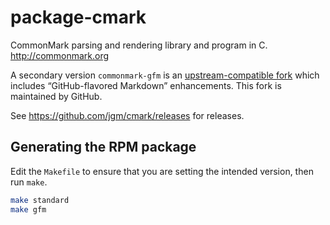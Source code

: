 # package-cmark

CommonMark parsing and rendering library and program in C. <http://commonmark.org>

A secondary version `commonmark-gfm` is an [upstream-compatible fork](https://github.com/github/cmark) which includes “GitHub-flavored Markdown” enhancements. This fork is maintained by GitHub.

See <https://github.com/jgm/cmark/releases> for releases.

## Generating the RPM package

Edit the `Makefile` to ensure that you are setting the intended version, then run `make`.

```bash
make standard
make gfm
```
